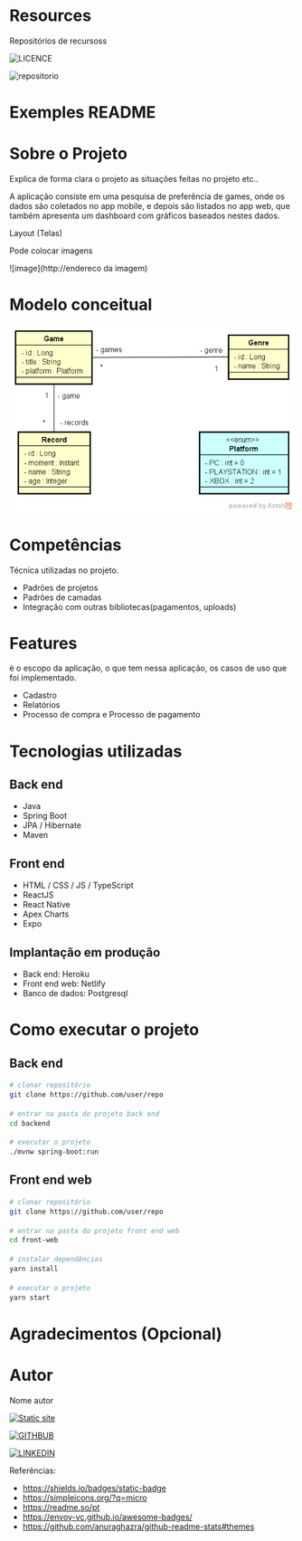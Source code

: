 # Resources
Repositórios de recursoss

![LICENCE](https://img.shields.io/github/license/jairosousa/resources)

![repositorio](https://img.shields.io/badge/nomerepositorio-repo?logo=git&color=%23000000&link=https%3A%2F%2Fgithub.com%2Fjairosousa)


# Exemples README

# Sobre o Projeto
Explica de forma clara o projeto as situações feitas no projeto etc..

A aplicação consiste em uma pesquisa de preferência de games, onde os dados são coletados no app mobile, e depois são listados no app web, que também apresenta um dashboard com gráficos baseados nestes dados.

Layout (Telas)

Pode colocar imagens

![image](http://endereco da imagem)

# Modelo conceitual
![Nodelo](https://github.com/acenelio/assets/raw/main/sds1/modelo-conceitual.png)

# Competências

Técnica utilizadas no projeto.

 - Padrões de projetos
 - Padrões de camadas
 - Integração com outras bibliotecas(pagamentos, uploads)

# Features
è o escopo da aplicação, o que tem nessa aplicação, os casos de uso que foi implementado.

- Cadastro
- Relatórios
- Processo de compra e Processo de pagamento

# Tecnologias utilizadas

## Back end
- Java
- Spring Boot
- JPA / Hibernate
- Maven
## Front end
- HTML / CSS / JS / TypeScript
- ReactJS
- React Native
- Apex Charts
- Expo
## Implantação em produção
- Back end: Heroku
- Front end web: Netlify
- Banco de dados: Postgresql

# Como executar o projeto

## Back end
```bash
# clonar repositório
git clone https://github.com/user/repo

# entrar na pasta do projeto back end
cd backend

# executar o projeto
./mvnw spring-boot:run
```

## Front end web

```bash
# clonar repositório
git clone https://github.com/user/repo

# entrar na pasta do projeto front end web
cd front-web

# instalar dependências
yarn install

# executar o projeto
yarn start
```

# Agradecimentos (Opcional)

# Autor

Nome autor


[![Static site](https://img.shields.io/badge/Jairo%20Nascimento-repo?logo=trustedshops&logoColor=%23FFFFFF&color=%23002244)
](https://jairosousa.github.io/)

[![GITHBUB](https://img.shields.io/badge/Jairo%20Nascimento-jairosousa?logo=github&color=%23000000)](https://github.com/jairosousa/)


[![LINKEDIN](https://img.shields.io/badge/Jairo%20Nascimento-Jairo?logo=linkedin&color=%230e76a8)](https://www.linkedin.com/in/jairo-nascimento-sousa/) 

Referências: 
- https://shields.io/badges/static-badge
- https://simpleicons.org/?q=micro
- https://readme.so/pt
- https://envoy-vc.github.io/awesome-badges/
- https://github.com/anuraghazra/github-readme-stats#themes
